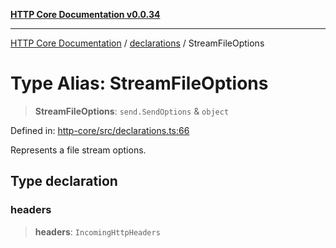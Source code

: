 [**HTTP Core Documentation v0.0.34**](../../README.md)

***

[HTTP Core Documentation](../../modules.md) / [declarations](../README.md) / StreamFileOptions

# Type Alias: StreamFileOptions

> **StreamFileOptions**: `send.SendOptions` & `object`

Defined in: [http-core/src/declarations.ts:66](https://github.com/stonemjs/http-core/blob/eaa01dbfed8a1d56fab239821e27802dd54ab017/src/declarations.ts#L66)

Represents a file stream options.

## Type declaration

### headers

> **headers**: `IncomingHttpHeaders`
